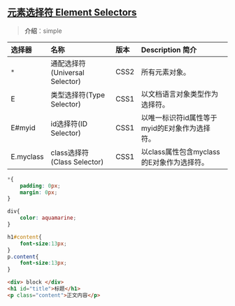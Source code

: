 ## [元素选择符 Element Selectors](#)
> **介绍**：simple

| 选择器 | 名称	| 版本 |	Description 简介|
|:----|:--------------------------------------|:---|:----|
| `*` | 	通配选择符(Universal Selector)|	CSS2|	所有元素对象。|
|E|	类型选择符(Type Selector)|	CSS1	|以文档语言对象类型作为选择符。|
|E#myid|	id选择符(ID Selector)|	CSS1	|以唯一标识符id属性等于myid的E对象作为选择符。|
|E.myclass|	class选择符(Class Selector)|	CSS1	|以class属性包含myclass的E对象作为选择符。|

```css
*{
    padding: 0px;
    margin: 0px;
}

div{
    color: aquamarine;
}

h1#content{
    font-size:13px;
}
p.content{
    font-size:13px;
}
```

```html
<div> block </div>
<h1 id="title">标题</h1>
<p class="content">正文内容</p>
```